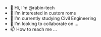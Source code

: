 - 👋 Hi, I’m @rabin-tech
- 👀 I’m interested in custom roms
- 🌱 I’m currently studying Civil Engineering
- 💞️ I’m looking to collaborate on ...
- 📫 How to reach me ...

<!---
rabin-tech/rabin-tech is a ✨ special ✨ repository because its `README.md` (this file) appears on your GitHub profile.
You can click the Preview link to take a look at your changes.
--->
